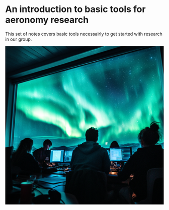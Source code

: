 # An introduction to basic tools for aeronomy research

This set of notes
covers basic tools necessairly to get started with research in our group.

<img src="logo.png" width="800">
